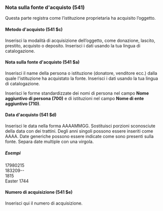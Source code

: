 ### Nota sulla fonte d'acquisto (541)
Questa parte registra come l’istituzione proprietaria ha acquisito l’oggetto.  

#### Metodo d'acquisto (541 $c)
Inserisci la modalità di acquisizione dell’oggetto, come donazione, lascito, prestito, acquisto o deposito. Inserisci i dati usando la tua lingua di catalogazione.

#### Nota sulla fonte d'acquisto (541 $a)
Inserisci il name della persona o istituzione (donatore, venditore ecc.) dalla quale l'istituzione ha acquistato la fonte. Inserisci i dati usando la tua lingua di catalogazione.   

Inserisci le forme standardizzate dei nomi di persona nel campo  **Nome aggiuntivo di persona (700)** e di istituzioni nel campo **Nome di ente aggiuntivo (710)**.

#### Data d'acquisto (541 $d)
Inserisci le data nella forma AAAAMMGG. Sostituisci porzioni sconosciute della data con dei trattini. Degli anni singoli possono essere inseriti come AAAA. Date generiche possono essere indicate come sono presenti sulla fonte. Separa date multiple con una virgola.  

##### Esempi  
17980215   
183209--  
1815  
Easter 1744

#### Numero di acquisizione (541 $e)
Inserisci qui il numero di acquisizione.
